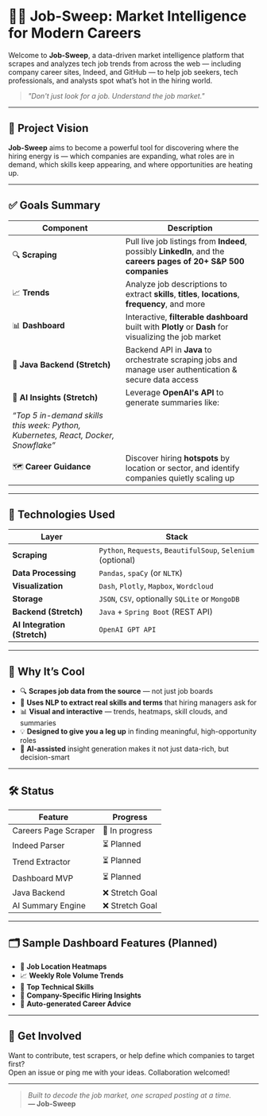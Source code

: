 # 🕵️‍♂️ Job-Sweep: Market Intelligence for Modern Careers

Welcome to **Job-Sweep**, a data-driven market intelligence platform that scrapes and analyzes tech job trends from across the web — including company career sites, Indeed, and GitHub — to help job seekers, tech professionals, and analysts spot what’s hot in the hiring world.

> _"Don't just look for a job. Understand the job market."_  

---

## 🚀 Project Vision

**Job-Sweep** aims to become a powerful tool for discovering where the hiring energy is — which companies are expanding, what roles are in demand, which skills keep appearing, and where opportunities are heating up.

---

## ✅ Goals Summary

| Component | Description |
|----------|-------------|
| 🔍 **Scraping** | Pull live job listings from **Indeed**, possibly **LinkedIn**, and the **careers pages of 20+ S&P 500 companies** |
| 📈 **Trends** | Analyze job descriptions to extract **skills**, **titles**, **locations**, **frequency**, and more |
| 📊 **Dashboard** | Interactive, **filterable dashboard** built with **Plotly** or **Dash** for visualizing the job market |
| 🔐 **Java Backend (Stretch)** | Backend API in **Java** to orchestrate scraping jobs and manage user authentication & secure data access |
| 🧠 **AI Insights (Stretch)** | Leverage **OpenAI's API** to generate summaries like:  
  _“Top 5 in-demand skills this week: Python, Kubernetes, React, Docker, Snowflake”_ |
| 🗺️ **Career Guidance** | Discover hiring **hotspots** by location or sector, and identify companies quietly scaling up |

---

## 🧰 Technologies Used

| Layer | Stack |
|------|-------|
| **Scraping** | `Python`, `Requests`, `BeautifulSoup`, `Selenium` (optional) |
| **Data Processing** | `Pandas`, `spaCy` (or `NLTK`) |
| **Visualization** | `Dash`, `Plotly`, `Mapbox`, `Wordcloud` |
| **Storage** | `JSON`, `CSV`, optionally `SQLite` or `MongoDB` |
| **Backend (Stretch)** | `Java` + `Spring Boot` (REST API) |
| **AI Integration (Stretch)** | `OpenAI GPT API` |

---

## 🧠 Why It’s Cool

- 🔍 **Scrapes job data from the source** — not just job boards
- 🔬 **Uses NLP to extract real skills and terms** that hiring managers ask for
- 📊 **Visual and interactive** — trends, heatmaps, skill clouds, and summaries
- 💡 **Designed to give you a leg up** in finding meaningful, high-opportunity roles
- 🤖 **AI-assisted** insight generation makes it not just data-rich, but decision-smart

---

## 🛠️ Status

| Feature | Progress |
|--------|----------|
| Careers Page Scraper | 🔧 In progress |
| Indeed Parser | ⏳ Planned |
| Trend Extractor | ⏳ Planned |
| Dashboard MVP | ⏳ Planned |
| Java Backend | ❌ Stretch Goal |
| AI Summary Engine | ❌ Stretch Goal |

---

## 🗂 Sample Dashboard Features (Planned)

- 📍 **Job Location Heatmaps**
- 📈 **Weekly Role Volume Trends**
- 🔧 **Top Technical Skills**
- 🏢 **Company-Specific Hiring Insights**
- 🧠 **Auto-generated Career Advice**

---

## 📎 Get Involved

Want to contribute, test scrapers, or help define which companies to target first?  
Open an issue or ping me with your ideas. Collaboration welcomed!

---

> _Built to decode the job market, one scraped posting at a time._  
> **— Job-Sweep**
